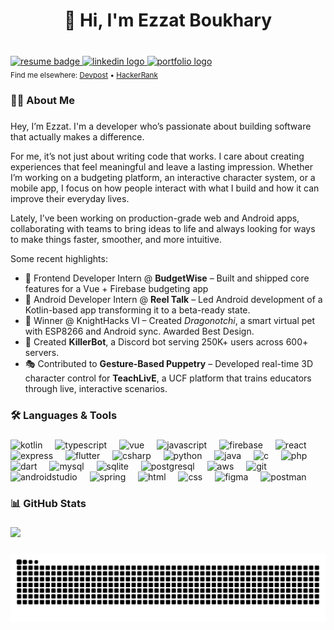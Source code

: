 <h1 align="center">👋 Hi, I'm Ezzat Boukhary</h1>

###

<br clear="both">

<div align="left">
  <a href="https://drive.google.com/file/d/1p4zQ5j1vAa5xzovAew3WFuxcWn7HHd14/view?usp=sharing" target="_blank">
    <img src="https://img.shields.io/badge/Resume-PDF-blueviolet?style=for-the-badge&logo=google-drive&logoColor=white" height="30" alt="resume badge" />
  </a>
  <a href="https://www.linkedin.com/in/ezzatboukhary/" target="_blank">
    <img src="https://img.shields.io/static/v1?message=LinkedIn&logo=linkedin&label=&color=0A66C2&logoColor=white&labelColor=&style=for-the-badge" height="30" alt="linkedin logo" />
  </a>
  <a href="https://ezzatboukhary.github.io/" target="_blank">
    <img src="https://img.shields.io/static/v1?message=Portfolio&logo=githubpages&label=&color=brightgreen&logoColor=white&labelColor=&style=for-the-badge" height="30" alt="portfolio logo" />
  </a>
</div>


<sub>
Find me elsewhere: 
<a href="https://devpost.com/EzzatBoukhary">Devpost</a> • 
<a href="https://www.hackerrank.com/profile/ezzatboukhary03">HackerRank</a>
</sub>


###

<h3 align="left">👨‍💻 About Me</h3>

###

Hey, I’m Ezzat. I'm a developer who’s passionate about building software that actually makes a difference.

For me, it’s not just about writing code that works. I care about creating experiences that feel meaningful and leave a lasting impression. Whether I’m working on a budgeting platform, an interactive character system, or a mobile app, I focus on how people interact with what I build and how it can improve their everyday lives.

Lately, I’ve been working on production-grade web and Android apps, collaborating with teams to bring ideas to life and always looking for ways to make things faster, smoother, and more intuitive.


Some recent highlights:
- 💸 Frontend Developer Intern @ **BudgetWise** – Built and shipped core features for a Vue + Firebase budgeting app
- 📱 Android Developer Intern @ **Reel Talk** – Led Android development of a Kotlin-based app transforming it to a beta-ready state.
- 🐉 Winner @ KnightHacks VI – Created *Dragonotchi*, a smart virtual pet with ESP8266 and Android sync. Awarded Best Design.
- 🤖 Created **KillerBot**, a Discord bot serving 250K+ users across 600+ servers.
- 🎭 Contributed to **Gesture-Based Puppetry** – Developed real-time 3D character control for **TeachLivE**, a UCF platform that trains educators through live, interactive scenarios.



###

<h3 align="left">🛠️ Languages & Tools</h3>

###
<div align="left">
  <img src="https://cdn.jsdelivr.net/gh/devicons/devicon/icons/kotlin/kotlin-original.svg" height="40" alt="kotlin" />
  <img width="12" />
  <img src="https://cdn.jsdelivr.net/gh/devicons/devicon/icons/typescript/typescript-original.svg" height="40" alt="typescript" />
  <img width="12" />
  <img src="https://cdn.jsdelivr.net/gh/devicons/devicon/icons/vuejs/vuejs-original.svg" height="40" alt="vue" />
  <img width="12" />
  <img src="https://cdn.jsdelivr.net/gh/devicons/devicon/icons/javascript/javascript-original.svg" height="40" alt="javascript" />
  <img width="12" />
  <img src="https://cdn.jsdelivr.net/gh/devicons/devicon/icons/firebase/firebase-plain.svg" height="40" alt="firebase" />
  <img width="12" />
  <img src="https://cdn.jsdelivr.net/gh/devicons/devicon/icons/react/react-original.svg" height="40" alt="react" />
  <img width="12" />
  <img src="https://cdn.jsdelivr.net/gh/devicons/devicon/icons/express/express-original.svg" height="40" alt="express" />
  <img width="12" />
  <img src="https://cdn.jsdelivr.net/gh/devicons/devicon/icons/flutter/flutter-original.svg" height="40" alt="flutter" />
  <img width="12" />
  
  <img src="https://cdn.jsdelivr.net/gh/devicons/devicon/icons/csharp/csharp-original.svg" height="40" alt="csharp" />
  <img width="12" />
  <img src="https://cdn.jsdelivr.net/gh/devicons/devicon/icons/python/python-original.svg" height="40" alt="python" />
  <img width="12" />
  <img src="https://cdn.jsdelivr.net/gh/devicons/devicon/icons/java/java-original.svg" height="40" alt="java" />
  <img width="12" />
  <img src="https://cdn.jsdelivr.net/gh/devicons/devicon/icons/c/c-original.svg" height="40" alt="c" />
  <img width="12" />
  <img src="https://cdn.jsdelivr.net/gh/devicons/devicon/icons/php/php-original.svg" height="40" alt="php" />
  <img width="12" />
  <img src="https://cdn.jsdelivr.net/gh/devicons/devicon/icons/dart/dart-original.svg" height="40" alt="dart" />
  
  <img width="12" />
  <img src="https://cdn.jsdelivr.net/gh/devicons/devicon/icons/mysql/mysql-original.svg" height="40" alt="mysql" />
  <img width="12" />
  <img src="https://cdn.jsdelivr.net/gh/devicons/devicon/icons/sqlite/sqlite-original.svg" height="40" alt="sqlite" />
  <img width="12" />
  <img src="https://cdn.jsdelivr.net/gh/devicons/devicon/icons/postgresql/postgresql-original.svg" height="40" alt="postgresql" />
  
  <img width="12" />
  <img src="https://skillicons.dev/icons?i=aws" height="40" alt="aws" />
  <img width="12" />
  <img src="https://cdn.jsdelivr.net/gh/devicons/devicon/icons/git/git-original.svg" height="40" alt="git" />
  <img width="12" />
  <img src="https://cdn.jsdelivr.net/gh/devicons/devicon/icons/androidstudio/androidstudio-original.svg" height="40" alt="androidstudio" />
  <img width="12" />
  <img src="https://cdn.jsdelivr.net/gh/devicons/devicon/icons/spring/spring-original.svg" height="40" alt="spring" />
  <img width="12" />
  
  <img src="https://cdn.jsdelivr.net/gh/devicons/devicon/icons/html5/html5-original.svg" height="40" alt="html" />
  <img width="12" />
  <img src="https://cdn.jsdelivr.net/gh/devicons/devicon/icons/css3/css3-original.svg" height="40" alt="css" />
  <img width="12" />
  <img src="https://cdn.jsdelivr.net/gh/devicons/devicon/icons/figma/figma-original.svg" height="40" alt="figma" />
  <img width="12" />
  <img src="https://cdn.simpleicons.org/postman/FF6C37" height="40" alt="postman" />
</div>


###

<h3 align="left">📊 GitHub Stats</h3>

###

<div align="left">
  <img src="https://github-readme-stats.vercel.app/api/top-langs/?username=ezzatboukhary&layout=compact&theme=blue-green" height="150" />
</div>

###

<img src="https://raw.githubusercontent.com/ezzatboukhary/ezzatboukhary/output/snake.svg" alt="Snake animation" />
